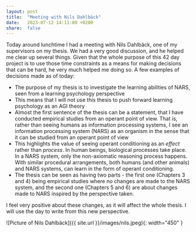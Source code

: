 ```yaml
---
layout: post
title:  "Meeting with Nils Dahlbäck"
date:   2023-07-12 14:11:00 +0200
share:  false
---
```


Today around lunchtime I had a meeting with Nils Dahlbäck, one of my supervisors on my thesis. We had a very good discussion, and he helped me clear up several things. Given that the whole purpose of this 42 day project is to use those time constraints as a means for making decisions that can be hard, he very much helped me doing so. A few examples of decisions made as of today:

- The purpose of my thesis is to investigate the learning abilities of NARS, seen from a learning psychology perspective
- This means that I will not use this thesis to push forward learning psychology as an AGI theory
- Almost the first sentence of the thesis can be a statement, that I have conducted empirical studies from an operant point of view. That is, rather than seeing humans as information processing systems, I see an information processing system (NARS) as an organism in the sense that it can be studied from an operant point of view
- This highlights the value of seeing operant conditioning as an *effect* rather than *process*. In human beings, biological processes take place. In a NARS system, only the non-axiomatic reasoning process happens. With similar procedural arrangements, both humans (and other animals) and NARS systems, can learn in the form of operant conditioning.
- The thesis can be seen as having two parts - the first one (Chapters 3 and 4) being empirical studies where no changes are made to the NARS system, and the second one (Chapters 5 and 6) are about changes made to NARS inspired by the perspective taken.

I feel very positive about these changes, as it will affect the whole thesis. I will use the day to write from this new perspective.

![Picture of Nils Dahlbäck]({{ site.url }}/images/nils.jpeg){: width="450" }

<!-- **Total number of pages written since July 7th: 0**

![Progress after Day 1]({{ site.url }}/graphs/graph_day1.png){: width="450" }

[PhD thesis Day 0]({{ site.url }}/files/thesis_day0.pdf) -->

